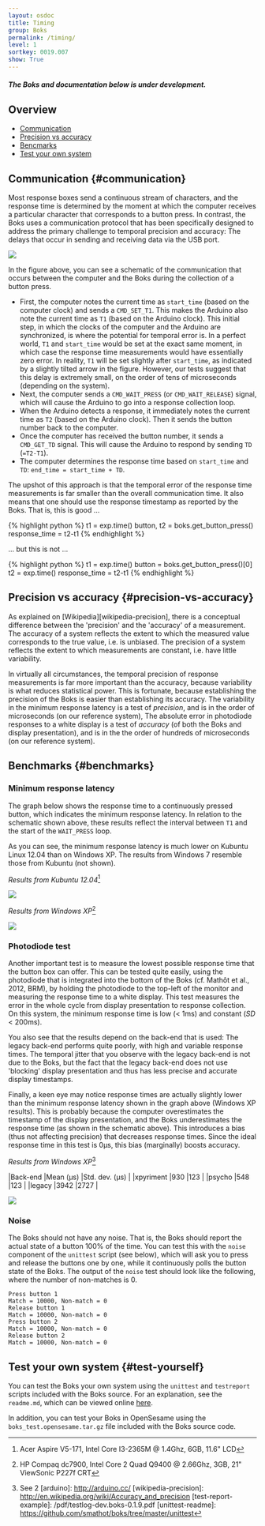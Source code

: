 ```yaml
---
layout: osdoc
title: Timing
group: Boks
permalink: /timing/
level: 1
sortkey: 0019.007
show: True
---
```


##### The Boks and documentation below is under development.

Overview
--------

- [Communication](#communication)
- [Precision vs accuracy](#precision-vs-accuracy)
- [Bencmarks](#benchmarks)
- [Test your own system](#test-yourself)

Communication {#communication}
-------------

Most response boxes send a continuous stream of characters, and the response time is determined by the moment at which the computer receives a particular character that corresponds to a button press. In contrast, the Boks uses a communication protocol that has been specifically designed to address the primary challenge to temporal precision and accuracy: The delays that occur in sending and receiving data via the USB port.

![](/img/fig/fig19.7.1.png)

In the figure above, you can see a schematic of the communication that occurs between the computer and the Boks during the collection of a button press.

- First, the computer notes the current time as `start_time` (based on the computer clock) and sends a `CMD_SET_T1`. This makes the Arduino also note the current time as `T1` (based on the Arduino clock). This initial step, in which the clocks of the computer and the Arduino are synchronized, is where the potential for temporal error is. In a perfect world, `T1` and `start_time` would be set at the exact same moment, in which case the response time measurements would have essentially zero error. In reality, `T1` will be set slightly after `start_time`, as indicated by a slightly tilted arrow in the figure. However, our tests suggest that this delay is extremely small, on the order of tens of microseconds (depending on the system).
- Next, the computer sends a `CMD_WAIT_PRESS` (or `CMD_WAIT_RELEASE`) signal, which will cause the Arduino to go into a response collection loop.
- When the Arduino detects a response, it immediately notes the current time as `T2` (based on the Arduino clock). Then it sends the button number back to the computer.
- Once the computer has received the button number, it sends a `CMD_GET_TD` signal. This will cause the Arduino to respond by sending `TD` (`=T2-T1`).
- The computer determines the response time based on `start_time` and `TD`: `end_time = start_time + TD`.

The upshot of this approach is that the temporal error of the response time measurements is far smaller than the overall communication time. It also means that one should use the response timestamp as reported by the Boks. That is, this is good ...

{% highlight python %}
t1 = exp.time()
button, t2 = boks.get_button_press()
response_time = t2-t1
{% endhighlight %}

... but this is not ...

{% highlight python %}
t1 = exp.time()
button = boks.get_button_press()[0]
t2 = exp.time()
response_time = t2-t1
{% endhighlight %}

Precision vs accuracy {#precision-vs-accuracy}
---------------------

As explained on [Wikipedia][wikipedia-precision], there is a conceptual difference between the 'precision' and the 'accuracy' of a measurement. The accuracy of a system reflects the extent to which the measured value corresponds to the true value, i.e. is unbiased. The precision of a system reflects the extent to which measurements are constant, i.e. have little variability.

In virtually all circumstances, the temporal precision of response measurements is far more important than the accuracy, because variability is what reduces statistical power. This is fortunate, because establishing the precision of the Boks is easier than establishing its accuracy. The variability in the minimum response latency is a test of *precision*, and is in the order of microseconds (on our reference system), The absolute error in photodiode responses to a white display is a test of *accuracy* (of both the Boks and display presentation), and is in the the order of hundreds of microseconds (on our reference system).

Benchmarks {#benchmarks}
----------

### Minimum response latency

The graph below shows the response time to a continuously pressed button, which indicates the minimum response latency. In relation to the schematic shown above, these results reflect the interval between `T1` and the start of the `WAIT_PRESS` loop.

As you can see, the minimum response latency is much lower on Kubuntu Linux 12.04 than on Windows XP. The results from Windows 7 resemble those from Kubuntu (not shown).

*Results from Kubuntu 12.04*[^system-1]

![](/img/fig/fig19.7.2.png)

*Results from Windows XP*[^system-2]

![](/img/fig/fig19.7.3.png)

### Photodiode test

Another important test is to measure the lowest possible response time that the button box can offer. This can be tested quite easily, using the photodiode that is integrated into the bottom of the Boks (cf. Mathôt et al., 2012, BRM), by holding the photodiode to the top-left of the monitor and measuring the response time to a white display. This test measures the error in the whole cycle from display presentation to response collection. On this system, the minimum response time is low (< 1ms) and constant (*SD* < 200ms). 

You also see that the results depend on the back-end that is used: The legacy back-end performs quite poorly, with high and variable response times. The temporal jitter that you observe with the legacy back-end is not due to the Boks, but the fact that the legacy back-end does not use 'blocking' display presentation and thus has less precise and accurate display timestamps.

Finally, a keen eye may notice response times are actually slightly lower than the minimum response latency shown in the graph above (Windows XP results). This is probably because the computer overestimates the timestamp of the display presentation, and the Boks underestimates the response time (as shown in the schematic above). This introduces a bias (thus not affecting precision) that decreases response times. Since the ideal response time in this test is 0µs, this bias (marginally) boosts accuracy.

*Results from Windows XP*[^system-3]

|Back-end	|Mean (µs)	|Std. dev. (µs)	|
|xpyriment	|930 		|123			|
|psycho		|548 		|123			|
|legacy		|3942		|2727			|

![](/img/fig/fig19.7.4.png)

### Noise

The Boks should not have any noise. That is, the Boks should report the actual state of a button 100% of the time. You can test this with the `noise` component of the `unittest` script (see below), which will ask you to press and release the buttons one by one, while it continuously polls the button state of the Boks. The output of the `noise` test should look like the following, where the number of non-matches is 0.

	Press button 1
	Match = 10000, Non-match = 0
	Release button 1
	Match = 10000, Non-match = 0
	Press button 2
	Match = 10000, Non-match = 0
	Release button 2
	Match = 10000, Non-match = 0

Test your own system {#test-yourself}
--------------------

You can test the Boks your own system using the `unittest` and `testreport` scripts included with the Boks source. For an explanation, see the `readme.md`, which can be viewed online [here](unittest-readme).
		
In addition, you can test your Boks in OpenSesame using the `boks_test.opensesame.tar.gz` file included with the Boks source code.

[^system-1]: Acer Aspire V5-171, Intel Core I3-2365M @ 1.4Ghz, 6GB, 11.6" LCD
[^system-2]: HP Compaq dc7900, Intel Core 2 Quad Q9400 @ 2.66Ghz, 3GB, 21" ViewSonic P227f CRT
[^system-3]: See 2
[arduino]: http://arduino.cc/
[wikipedia-precision]: http://en.wikipedia.org/wiki/Accuracy_and_precision
[test-report-example]: /pdf/testlog-dev.boks-0.1.9.pdf
[unittest-readme]: https://github.com/smathot/boks/tree/master/unittest